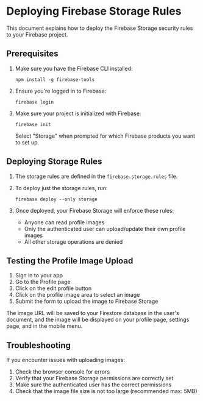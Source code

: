 # Deploying Firebase Storage Rules

This document explains how to deploy the Firebase Storage security rules to your Firebase project.

## Prerequisites

1. Make sure you have the Firebase CLI installed:
   ```
   npm install -g firebase-tools
   ```

2. Ensure you're logged in to Firebase:
   ```
   firebase login
   ```

3. Make sure your project is initialized with Firebase:
   ```
   firebase init
   ```
   
   Select "Storage" when prompted for which Firebase products you want to set up.

## Deploying Storage Rules

1. The storage rules are defined in the `firebase.storage.rules` file.

2. To deploy just the storage rules, run:
   ```
   firebase deploy --only storage
   ```

3. Once deployed, your Firebase Storage will enforce these rules:
   - Anyone can read profile images
   - Only the authenticated user can upload/update their own profile images
   - All other storage operations are denied

## Testing the Profile Image Upload

1. Sign in to your app
2. Go to the Profile page
3. Click on the edit profile button
4. Click on the profile image area to select an image
5. Submit the form to upload the image to Firebase Storage

The image URL will be saved to your Firestore database in the user's document, and the image will be displayed on your profile page, settings page, and in the mobile menu.

## Troubleshooting

If you encounter issues with uploading images:

1. Check the browser console for errors
2. Verify that your Firebase Storage permissions are correctly set
3. Make sure the authenticated user has the correct permissions
4. Check that the image file size is not too large (recommended max: 5MB) 